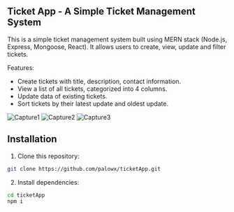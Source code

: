 ## Ticket App - A Simple Ticket Management System
This is a simple ticket management system built using MERN stack (Node.js, Express, Mongoose, React). It allows users to create, view, update and filter tickets.

Features:
- Create tickets with title, description, contact information.
- View a list of all tickets, categorized into 4 columns.
- Update data of existing tickets.
- Sort tickets by their latest update and oldest update.

![Capture1](https://github.com/Palowx/ticketApp/assets/107294326/4b90dec8-dfd2-49ac-a84b-8f9916f8846b)
![Capture2](https://github.com/Palowx/ticketApp/assets/107294326/1348ecde-903e-4da6-bad1-7ff8fa0bb2ed)
![Capture3](https://github.com/Palowx/ticketApp/assets/107294326/5a129fdd-1fd3-4e93-a399-373e5a87ef1f)

## Installation
1. Clone this repository:
```bash
git clone https://github.com/palowx/ticketApp.git
```
2. Install dependencies:
```bash
cd ticketApp
npm i
```
